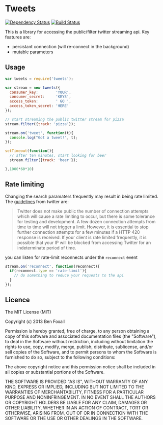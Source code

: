 # Tweets 

[![Dependency Status](https://david-dm.org/benfoxall/tweets.png)](https://david-dm.org/benfoxall/tweets) [![Build Status](https://travis-ci.org/benfoxall/tweets.png?branch=master)](https://travis-ci.org/benfoxall/tweets)

This is a library for accessing the public/filter twitter streaming api.  Key features are:

* persistant connection (will re-connect in the background)
* mutable parameters

## Usage

```js
var tweets = require('tweets');

var stream = new tweets({
  consumer_key:        'YOUR',
  consumer_secret:     'KEYS',
  access_token:        ' GO ',
  access_token_secret: 'HERE'
});

// start streaming the public twitter stream for pizza
stream.filter({track: 'pizza'});

stream.on('tweet', function(t){
  console.log("Got a tweet!", t);
});

setTimeout(function(){
  // after ten minutes, start looking for beer
  stream.filter({track: 'beer'});

},1000*60*10)
```

## Rate limiting

Changing the search paramaters frequently may result in being rate limited. The [guidelines](https://dev.twitter.com/docs/streaming-apis/connecting#Rate_limiting) from twitter are:

> Twitter does not make public the number of connection attempts which will cause a rate limiting to occur, but there is some tolerance for testing and development. A few dozen connection attempts from time to time will not trigger a limit. However, it is essential to stop further connection attempts for a few minutes if a HTTP 420 response is received. If your client is rate limited frequently, it is possible that your IP will be blocked from accessing Twitter for an indeterminate period of time.

you can listen for rate-limit reconnects under the `reconnect` event

```js
stream.on('reconnect', function(reconnect){
  if(reconnect.type == 'rate-limit'){
    // do something to reduce your requests to the api
  }
});
```

## Licence

The MIT License (MIT)

Copyright (c) 2013 Ben Foxall

Permission is hereby granted, free of charge, to any person obtaining a copy of
this software and associated documentation files (the "Software"), to deal in
the Software without restriction, including without limitation the rights to
use, copy, modify, merge, publish, distribute, sublicense, and/or sell copies of
the Software, and to permit persons to whom the Software is furnished to do so,
subject to the following conditions:

The above copyright notice and this permission notice shall be included in all
copies or substantial portions of the Software.

THE SOFTWARE IS PROVIDED "AS IS", WITHOUT WARRANTY OF ANY KIND, EXPRESS OR
IMPLIED, INCLUDING BUT NOT LIMITED TO THE WARRANTIES OF MERCHANTABILITY, FITNESS
FOR A PARTICULAR PURPOSE AND NONINFRINGEMENT. IN NO EVENT SHALL THE AUTHORS OR
COPYRIGHT HOLDERS BE LIABLE FOR ANY CLAIM, DAMAGES OR OTHER LIABILITY, WHETHER
IN AN ACTION OF CONTRACT, TORT OR OTHERWISE, ARISING FROM, OUT OF OR IN
CONNECTION WITH THE SOFTWARE OR THE USE OR OTHER DEALINGS IN THE SOFTWARE.
